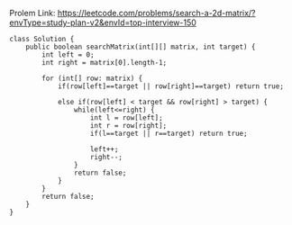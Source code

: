 Prolem Link: https://leetcode.com/problems/search-a-2d-matrix/?envType=study-plan-v2&envId=top-interview-150

```
class Solution {
    public boolean searchMatrix(int[][] matrix, int target) {
        int left = 0;
        int right = matrix[0].length-1;

        for (int[] row: matrix) {
            if(row[left]==target || row[right]==target) return true;

            else if(row[left] < target && row[right] > target) {
                while(left<=right) {
                    int l = row[left];
                    int r = row[right];
                    if(l==target || r==target) return true;

                    left++;
                    right--;
                }
                return false;
            }
        }
        return false;
    }
}
```
